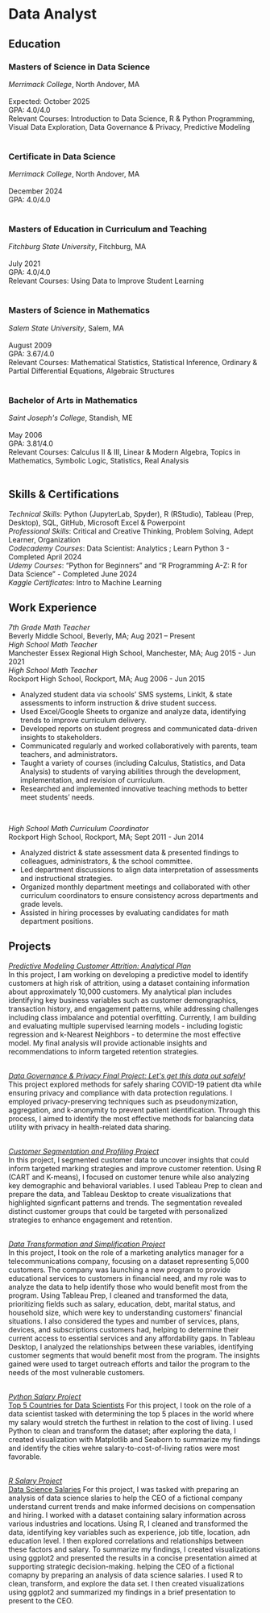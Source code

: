 # Data Analyst

## Education
### Masters of Science in Data Science <br>
*Merrimack College*, North Andover, MA <br>   	
Expected: October 2025 <br>
GPA: 4.0/4.0 <br>
Relevant Courses: Introduction to Data Science, R & Python Programming, Visual Data Exploration, Data Governance & Privacy, Predictive Modeling <br>
<br>
### Certificate in Data Science <br>
*Merrimack College*, North Andover, MA <br>   	
December 2024 <br>
GPA: 4.0/4.0 <br>
<br>
### Masters of Education in Curriculum and Teaching <br>
*Fitchburg State University*, Fitchburg, MA <br>   	
July 2021 <br>
GPA: 4.0/4.0 <br>
Relevant Courses: Using Data to Improve Student Learning <br>
<br>
### Masters of Science in Mathematics <br>
*Salem State University*, Salem, MA <br>   	
August 2009 <br>
GPA: 3.67/4.0 <br>
Relevant Courses: Mathematical Statistics, Statistical Inference, Ordinary & Partial Differential Equations, Algebraic Structures <br>
<br>
### Bachelor of Arts in Mathematics <br>
*Saint Joseph's College*, Standish, ME <br>   	
May 2006 <br>
GPA: 3.81/4.0 <br>
Relevant Courses: Calculus II & III, Linear & Modern Algebra, Topics in Mathematics, Symbolic Logic, Statistics, Real Analysis <br>
<br>

## Skills & Certifications
*Technical Skills*: Python (JupyterLab, Spyder), R (RStudio), Tableau (Prep, Desktop), SQL, GitHub, Microsoft Excel & Powerpoint <br>
*Professional Skills*: Critical and Creative Thinking, Problem Solving, Adept Learner, Organization <br>
*Codecademy Courses*:  Data Scientist: Analytics ; Learn Python 3 - Completed April 2024 <br>
*Udemy Courses*:  “Python for Beginners”  and “R Programming A-Z: R for Data Science” - Completed June 2024 <br>
*Kaggle Certificates*: Intro to Machine Learning

## Work Experience
*7th Grade Math Teacher* <br>
Beverly Middle School, Beverly, MA;	Aug 2021 – Present <br>
*High School Math Teacher* <br>
Manchester Essex Regional High School, Manchester, MA;	Aug 2015 - Jun 2021 <br>
*High School Math Teacher* <br>
Rockport High School, Rockport, MA;	Aug 2006 - Jun 2015 <br>
- Analyzed student data via schools’ SMS systems, LinkIt, & state assessments to inform instruction & drive student success. <br>
- Used Excel/Google Sheets to organize and analyze data, identifying trends to improve curriculum delivery. <br>
- Developed reports on student progress and communicated data-driven insights to stakeholders. <br>
- Communicated regularly and worked collaboratively with parents, team teachers, and administrators. <br>
- Taught a variety of courses (including Calculus, Statistics, and Data Analysis) to students of varying abilities through the development, implementation, and revision of curriculum. <br>
- Researched and implemented innovative teaching methods to better meet students’ needs.<br>
<br>

*High School Math Curriculum Coordinator* <br>
Rockport High School, Rockport, MA;	Sept 2011 - Jun 2014 <br>
- Analyzed district & state assessment data & presented findings to colleagues, administrators, & the school committee. <br>
- Led department discussions to align data interpretation of assessments and instructional strategies. <br>
- Organized monthly department meetings and collaborated with other curriculum coordinators to ensure consistency across departments and grade levels. <br>
- Assisted in hiring processes by evaluating candidates for math department positions. <br>


## Projects
[*Predictive Modeling Customer Attrition: Analytical Plan* ](https://drive.google.com/file/d/1a8Lq3eY7EMfXEiXNgz07OVSbPeU93d88/view?usp=drive_link) <br>
In this project, I am working on developing a predictive model to identify customers at high risk of attrition, using a dataset containing information about approximately 10,000 customers.  My analytical plan includes identifying key business variables such as customer demongraphics, transaction history, and engagement patterns, while addressing challenges including class imbalance and potential overfitting.  Currently, I am building and evaluating multiple supervised learning models - including logistic regression and k-Nearest Neighbors - to determine the most effective model.  My final analysis will provide actionable insights and recommendations to inform targeted retention strategies. <br>
<br>

[*Data Governance & Privacy Final Project: Let's get this data out safely!*](https://drive.google.com/file/d/11MSWjOemGMyYMsq7Bgx19wdU4y3N4Mqm/view?usp=sharing) <br>
This project explored methods for safely sharing COVID-19 patient dta while ensuring privacy and compliance with data protection regulations.  I employed privacy-preserving techniques such as pseudonymization, aggregation, and k-anonymity to prevent patient identification.  Through this process, I aimed to identify the most effective methods for balancing data utility with privacy in health-related data sharing. <br>
<br>

[*Customer Segmentation and Profiling Project*](https://drive.google.com/file/d/1CH4CFCQbWGK8G-80wMbceUh-699M-w9r/view?usp=sharing) <br>
In this project, I segmented customer data to uncover insights that could inform targeted marking strategies and improve customer retention.  Using R (CART and K-means), I focused on customer tenure while also analyzing key demographic and behavioral variables.  I used Tableau Prep to clean and prepare the data, and Tableau Desktop to create visualizations that highlighted signficant patterns and trends.  The segmentation revealed distinct customer groups that could be targeted with personalized strategies to enhance engagement and retention. <br>
<br>

[*Data Transformation and Simplification Project*](https://drive.google.com/file/d/1E51eGsXTMBGzYORPa01ZmUg54-LI_-re/view?usp=sharing) <br>
In this project, I took on the role of a marketing analytics manager for a telecommunications company, focusing on a dataset representing 5,000 customers.  The company was launching a new program to provide educational services to customers in financial need, and my role was to analyze the data to help identify those who would benefit most from the program. Using Tableau Prep, I cleaned and transformed the data, prioritizing fields such as salary, education, debt, marital status, and household size, which were key to understanding customers' financial situations. I also considered the types and number of services, plans, devices, and subscriptions customers had, helping to determine their current access to essential services and any affordability gaps. In Tableau Desktop, I analyzed the relationships between these variables, identifying customer segments that would benefit most from the program. The insights gained were used to target outreach efforts and tailor the program to the needs of the most vulnerable customers. <br>
<br>

[*Python Salary Project*](https://drive.google.com/file/d/1gjT0JkIoSjatjP8lUTsSrJf_Qcpr0DEu/view?usp=sharing) <br>
[Top 5 Countries for Data Scientists](https://drive.google.com/file/d/1vWFVpXLQNIxvJiySZ96pDdQJs3rsNyRv/view?usp=sharing)
For this project, I took on the role of a data scientist tasked with determining the top 5 places in the world where my salary would stretch the furthest in relation to the cost of living.  I used Python to clean and transform the dataset; after exploring the data, I created visualization with Matplotlib and Seaborn to summarize my findings and identify the cities wehre salary-to-cost-of-living ratios were most favorable.  <br>
<br>

[*R Salary Project*](https://drive.google.com/file/d/1HrHWSE1eFNIawvl1x5u2v6vOSdzRMowE/view?usp=sharing) <br>
[Data Science Salaries](https://drive.google.com/file/d/1vdqCBFXR5kQZ4bnL50V2n9Y-6pVENvpt/view?usp=sharing)
For this project, I was tasked with preparing an analysis of data science slaries to help the CEO of a fictional company understand current trends and make informed decisions on compensation and hiring.  I worked with a dataset containing salary information across various industries and locations.  Using R, I cleaned and transformed the data, identifying key variables such as experience, job title, location, adn education level.  I then explored correlations and relationships between these factors and salary.  To summarize my findings, I created visualizations using ggplot2 and presented the results in a concise presentation aimed at supporting strategic decision-making.
helping the CEO of a fictional comapny by preparing an analysis of data science salaries.  I used R to clean, transform, and explore the data set.  I then created visualizations using ggplot2 and summarized my findings in a brief presentation to present to the CEO.  <br>
